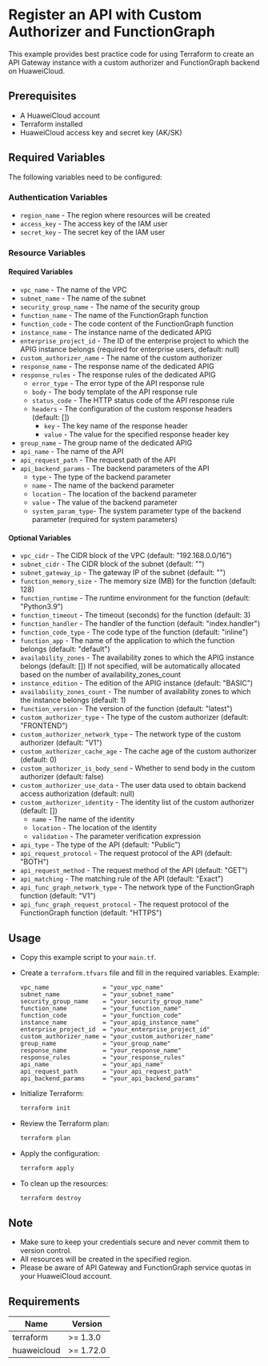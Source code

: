 # Register an API with Custom Authorizer and FunctionGraph

This example provides best practice code for using Terraform to create an API Gateway instance with a custom authorizer
and FunctionGraph backend on HuaweiCloud.

## Prerequisites

* A HuaweiCloud account
* Terraform installed
* HuaweiCloud access key and secret key (AK/SK)

## Required Variables

The following variables need to be configured:

### Authentication Variables

* `region_name` - The region where resources will be created
* `access_key` - The access key of the IAM user
* `secret_key` - The secret key of the IAM user

### Resource Variables

#### Required Variables

* `vpc_name` - The name of the VPC
* `subnet_name` - The name of the subnet
* `security_group_name` - The name of the security group
* `function_name` - The name of the FunctionGraph function
* `function_code` - The code content of the FunctionGraph function
* `instance_name` - The instance name of the dedicated APIG
* `enterprise_project_id` - The ID of the enterprise project to which the APIG instance belongs (required for
  enterprise users, default: null)
* `custom_authorizer_name` - The name of the custom authorizer
* `response_name` - The response name of the dedicated APIG
* `response_rules` - The response rules of the dedicated APIG
  - `error_type` - The error type of the API response rule
  - `body` - The body template of the API response rule
  - `status_code` - The HTTP status code of the API response rule
  - `headers` - The configuration of the custom response headers (default: [])
    + `key` - The key name of the response header
    + `value` - The value for the specified response header key
* `group_name` - The group name of the dedicated APIG
* `api_name` - The name of the API
* `api_request_path` - The request path of the API
* `api_backend_params` - The backend parameters of the API
  - `type` - The type of the backend parameter
  - `name` - The name of the backend parameter
  - `location` - The location of the backend parameter
  - `value` - The value of the backend parameter
  - `system_param_type`- The system parameter type of the backend parameter (required for system parameters)

#### Optional Variables

* `vpc_cidr` - The CIDR block of the VPC (default: "192.168.0.0/16")
* `subnet_cidr` - The CIDR block of the subnet (default: "")
* `subnet_gateway_ip` - The gateway IP of the subnet (default: "")
* `function_memory_size` - The memory size (MB) for the function (default: 128)
* `function_runtime` - The runtime environment for the function (default: "Python3.9")
* `function_timeout` - The timeout (seconds) for the function (default: 3)
* `function_handler` - The handler of the function (default: "index.handler")
* `function_code_type` - The code type of the function (default: "inline")
* `function_app` - The name of the application to which the function belongs (default: "default")
* `availability_zones` - The availability zones to which the APIG instance belongs (default: [])
  If not specified, will be automatically allocated based on the number of availability_zones_count
* `instance_edition` - The edition of the APIG instance (default: "BASIC")
* `availability_zones_count` - The number of availability zones to which the instance belongs (default: 1)
* `function_version` - The version of the function (default: "latest")
* `custom_authorizer_type` - The type of the custom authorizer (default: "FRONTEND")
* `custom_authorizer_network_type` - The network type of the custom authorizer (default: "V1")
* `custom_authorizer_cache_age` - The cache age of the custom authorizer (default: 0)
* `custom_authorizer_is_body_send` - Whether to send body in the custom authorizer (default: false)
* `custom_authorizer_use_data` - The user data used to obtain backend access authorization (default: null)
* `custom_authorizer_identity` - The identity list of the custom authorizer (default: [])
  - `name` - The name of the identity
  - `location` - The location of the identity
  - `validation` - The parameter verification expression
* `api_type` - The type of the API (default: "Public")
* `api_request_protocol` - The request protocol of the API (default: "BOTH")
* `api_request_method` - The request method of the API (default: "GET")
* `api_matching` - The matching rule of the API (default: "Exact")
* `api_func_graph_network_type` - The network type of the FunctionGraph function (default: "V1")
* `api_func_graph_request_protocol` - The request protocol of the FunctionGraph function (default: "HTTPS")

## Usage

* Copy this example script to your `main.tf`.

* Create a `terraform.tfvars` file and fill in the required variables. Example:

  ```hcl
  vpc_name               = "your_vpc_name"
  subnet_name            = "your_subnet_name"
  security_group_name    = "your_security_group_name"
  function_name          = "your_function_name"
  function_code          = "your_function_code"
  instance_name          = "your_apig_instance_name"
  enterprise_project_id  = "your_enterprise_project_id"
  custom_authorizer_name = "your_custom_authorizer_name"
  group_name             = "your_group_name"
  response_name          = "your_response_name"
  response_rules         = "your_response_rules"
  api_name               = "your_api_name"
  api_request_path       = "your_api_request_path"
  api_backend_params     = "your_api_backend_params"
  ```

* Initialize Terraform:

  ```bash
  terraform init
  ```

* Review the Terraform plan:

  ```bash
  terraform plan
  ```

* Apply the configuration:

  ```bash
  terraform apply
  ```

* To clean up the resources:

  ```bash
  terraform destroy
  ```

## Note

* Make sure to keep your credentials secure and never commit them to version control.
* All resources will be created in the specified region.
* Please be aware of API Gateway and FunctionGraph service quotas in your HuaweiCloud account.

## Requirements

| Name | Version |
| ---- | ---- |
| terraform | >= 1.3.0 |
| huaweicloud | >= 1.72.0 |
